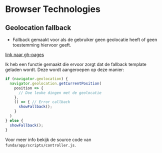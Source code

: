 # Browser Technologies 

## Geolocation fallback

- Fallback gemaakt voor als de gebruiker geen geolocatie heeft of geen toestemming hiervoor geeft.

[link naar gh-pages](https://dennis-van-bennekom.github.io/funda/)

Ik heb een functie gemaakt die ervoor zorgt dat de fallback template geladen wordt. Deze wordt aangeroepen op deze manier:

```javascript
if (navigator.geolocation) {
  navigator.geolocation.getCurrentPosition(
    position => {
      // Doe leuke dingen met de geolocatie
    },
    () => { // Error callback
      showFallback();
    }
  )
} else {
  showFallback();
}
```

Voor meer info bekijk de source code van `funda/app/scripts/controller.js`.
